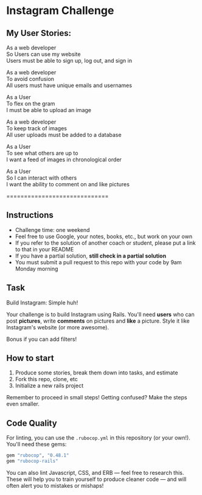 Instagram Challenge
===================

## My User Stories:

As a web developer  
So Users can use my website  
Users must be able to sign up, log out, and sign in

As a web developer  
To avoid confusion  
All users must have unique emails and usernames

As a User  
To flex on the gram  
I must be able to upload an image

As a web developer  
To keep track of images  
All user uploads must be added to a database

As a User  
To see what others are up to  
I want a feed of images in chronological order

As a User  
So I can interact with others  
I want the ability to comment on and like pictures




=============================
## Instructions

* Challenge time: one weekend
* Feel free to use Google, your notes, books, etc., but work on your own
* If you refer to the solution of another coach or student, please put a link to that in your README
* If you have a partial solution, **still check in a partial solution**
* You must submit a pull request to this repo with your code by 9am Monday morning

## Task

Build Instagram: Simple huh!

Your challenge is to build Instagram using Rails. You'll need **users** who can post **pictures**, write **comments** on pictures and **like** a picture. Style it like Instagram's website (or more awesome).

Bonus if you can add filters!

## How to start

1. Produce some stories, break them down into tasks, and estimate
2. Fork this repo, clone, etc
3. Initialize a new rails project

Remember to proceed in small steps! Getting confused? Make the steps even smaller.

## Code Quality

For linting, you can use the `.rubocop.yml` in this repository (or your own!).
You'll need these gems:

```ruby
gem "rubocop", "0.48.1"
gem "rubocop-rails"
```

You can also lint Javascript, CSS, and ERB — feel free to research this. These
will help you to train yourself to produce cleaner code — and will often alert
you to mistakes or mishaps!
